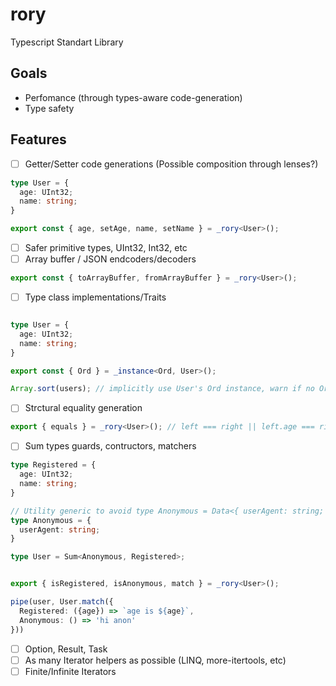 # rory
Typescript Standart Library

## Goals
- Perfomance (through types-aware code-generation)
- Type safety

## Features
- [ ] Getter/Setter code generations (Possible composition through lenses?)
```ts
type User = {
  age: UInt32;
  name: string;
}

export const { age, setAge, name, setName } = _rory<User>();
```
- [ ] Safer primitive types, UInt32, Int32, etc
- [ ] Array buffer / JSON endcoders/decoders 
```ts
export const { toArrayBuffer, fromArrayBuffer } = _rory<User>();
```
- [ ] Type class implementations/Traits
```ts

type User = {
  age: UInt32;
  name: string;
}

export const { Ord } = _instance<Ord, User>();

Array.sort(users); // implicitly use User's Ord instance, warn if no Ord instance
```
- [ ] Strctural equality generation
```ts
export { equals } = _rory<User>(); // left === right || left.age === right.age && left.name === right.name
```
- [ ] Sum types guards, contructors, matchers
```ts
type Registered = {
  age: UInt32;
  name: string;
}

// Utility generic to avoid type Anonymous = Data<{ userAgent: string; }> for branding?
type Anonymous = {
  userAgent: string;
}

type User = Sum<Anonymous, Registered>;


export { isRegistered, isAnonymous, match } = _rory<User>();

pipe(user, User.match({
  Registered: ({age}) => `age is ${age}`,
  Anonymous: () => 'hi anon'
}))

```
- [ ] Option, Result, Task
- [ ] As many Iterator helpers as possible (LINQ, more-itertools, etc)
- [ ] Finite/Infinite Iterators
